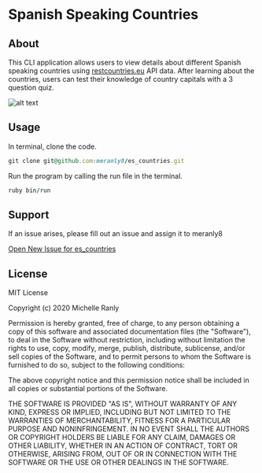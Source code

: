 # Spanish Speaking Countries
## About
This CLI application allows users to view details about different Spanish speaking countries
using [restcountries.eu](https://restcountries.eu/) API data. After learning about the countries, users can test their knowledge of
country capitals with a 3 question quiz.

![alt text][logo]

[logo]: https://i.imgur.com/tMFYipy.jpeg "Soy Milk Joke"

## Usage
In terminal, clone the code.
```ruby
git clone git@github.com:meranly8/es_countries.git
```

Run the program by calling the run file in the terminal.
```ruby
ruby bin/run
```
## Support
If an issue arises, please fill out an issue and assign it to meranly8

[Open New Issue for es_countries](https://github.com/meranly8/es_countries/issues/new)

## License
MIT License

Copyright (c) 2020 Michelle Ranly

Permission is hereby granted, free of charge, to any person obtaining a copy
of this software and associated documentation files (the "Software"), to deal
in the Software without restriction, including without limitation the rights
to use, copy, modify, merge, publish, distribute, sublicense, and/or sell
copies of the Software, and to permit persons to whom the Software is
furnished to do so, subject to the following conditions:

The above copyright notice and this permission notice shall be included in all
copies or substantial portions of the Software.

THE SOFTWARE IS PROVIDED "AS IS", WITHOUT WARRANTY OF ANY KIND, EXPRESS OR
IMPLIED, INCLUDING BUT NOT LIMITED TO THE WARRANTIES OF MERCHANTABILITY,
FITNESS FOR A PARTICULAR PURPOSE AND NONINFRINGEMENT. IN NO EVENT SHALL THE
AUTHORS OR COPYRIGHT HOLDERS BE LIABLE FOR ANY CLAIM, DAMAGES OR OTHER
LIABILITY, WHETHER IN AN ACTION OF CONTRACT, TORT OR OTHERWISE, ARISING FROM,
OUT OF OR IN CONNECTION WITH THE SOFTWARE OR THE USE OR OTHER DEALINGS IN THE
SOFTWARE.
